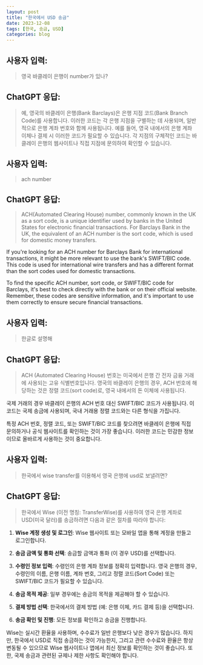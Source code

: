 ```yaml
---
layout: post
title: "한국에서 USD 송금"
date: 2023-12-08
tags: [한국, 송금, USD]
categories: blog
---
```


## 사용자 입력:
> 영국 바클레이 은행이 number가 있나?


## ChatGPT 응답:
> 예, 영국의 바클레이 은행(Bank Barclays)은 은행 지점 코드(Bank Branch Code)를 사용합니다. 이러한 코드는 각 은행 지점을 구별하는 데 사용되며, 일반적으로 은행 계좌 번호와 함께 사용됩니다. 예를 들어, 영국 내에서의 은행 계좌 이체나 결제 시 이러한 코드가 필요할 수 있습니다. 각 지점의 구체적인 코드는 바클레이 은행의 웹사이트나 직접 지점에 문의하여 확인할 수 있습니다.

## 사용자 입력:
> ach number 

## ChatGPT 응답:
> ACH(Automated Clearing House) number, commonly known in the UK as a sort code, is a unique identifier used by banks in the United States for electronic financial transactions. For Barclays Bank in the UK, the equivalent of an ACH number is the sort code, which is used for domestic money transfers.

If you're looking for an ACH number for Barclays Bank for international transactions, it might be more relevant to use the bank's SWIFT/BIC code. This code is used for international wire transfers and has a different format than the sort codes used for domestic transactions.

To find the specific ACH number, sort code, or SWIFT/BIC code for Barclays, it's best to check directly with the bank or on their official website. Remember, these codes are sensitive information, and it's important to use them correctly to ensure secure financial transactions.

## 사용자 입력:
> 한글로 설명해

## ChatGPT 응답:
> ACH (Automated Clearing House) 번호는 미국에서 은행 간 전자 금융 거래에 사용되는 고유 식별번호입니다. 영국의 바클레이 은행의 경우, ACH 번호에 해당하는 것은 정렬 코드(sort code)로, 영국 내에서의 돈 이체에 사용됩니다.

국제 거래의 경우 바클레이 은행의 ACH 번호 대신 SWIFT/BIC 코드가 사용됩니다. 이 코드는 국제 송금에 사용되며, 국내 거래용 정렬 코드와는 다른 형식을 가집니다.

특정 ACH 번호, 정렬 코드, 또는 SWIFT/BIC 코드를 찾으려면 바클레이 은행에 직접 문의하거나 공식 웹사이트를 확인하는 것이 가장 좋습니다. 이러한 코드는 민감한 정보이므로 올바르게 사용하는 것이 중요합니다.

## 사용자 입력:
> 한국에서 wise transfer를 이용해서 영국 은행에 usd로 보낼려면?

## ChatGPT 응답:
> 한국에서 Wise (이전 명칭: TransferWise)를 사용하여 영국 은행 계좌로 USD(미국 달러)를 송금하려면 다음과 같은 절차를 따라야 합니다:

1. **Wise 계정 생성 및 로그인**: Wise 웹사이트 또는 모바일 앱을 통해 계정을 만들고 로그인합니다.

2. **송금 금액 및 통화 선택**: 송금할 금액과 통화 (이 경우 USD)를 선택합니다.

3. **수령인 정보 입력**: 수령인의 은행 계좌 정보를 정확히 입력합니다. 영국 은행의 경우, 수령인의 이름, 은행 이름, 계좌 번호, 그리고 정렬 코드(Sort Code) 또는 SWIFT/BIC 코드가 필요할 수 있습니다.

4. **송금 목적 제공**: 일부 경우에는 송금의 목적을 제공해야 할 수 있습니다.

5. **결제 방법 선택**: 한국에서의 결제 방법 (예: 은행 이체, 카드 결제 등)을 선택합니다.

6. **송금 확인 및 진행**: 모든 정보를 확인하고 송금을 진행합니다.

Wise는 실시간 환율을 사용하며, 수수료가 일반 은행보다 낮은 경우가 많습니다. 하지만, 한국에서 USD로 직접 송금하는 것이 가능한지, 그리고 관련 수수료와 환율은 항상 변동될 수 있으므로 Wise 웹사이트나 앱에서 최신 정보를 확인하는 것이 좋습니다. 또한, 국제 송금과 관련된 규제나 제한 사항도 확인해야 합니다.

